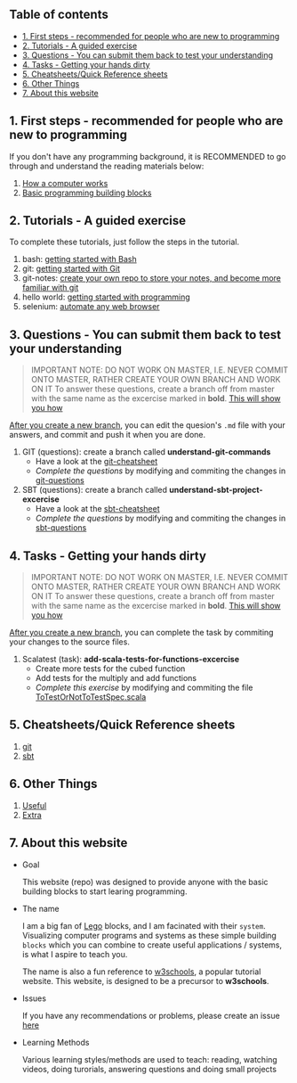 <!-- omit in toc -->
## Table of contents
- [1. First steps - recommended for people who are new to programming](#1-first-steps---recommended-for-people-who-are-new-to-programming)
- [2. Tutorials - A guided exercise](#2-tutorials---a-guided-exercise)
- [3. Questions - You can submit them back to test your understanding](#3-questions---you-can-submit-them-back-to-test-your-understanding)
- [4. Tasks - Getting your hands dirty](#4-tasks---getting-your-hands-dirty)
- [5. Cheatsheets/Quick Reference sheets](#5-cheatsheetsquick-reference-sheets)
- [6. Other Things](#6-other-things)
- [7. About this website](#7-about-this-website)

## 1. First steps - recommended for people who are new to programming

If you don't have any programming background, it is RECOMMENDED to go through and understand the reading materials below:

1. [How a computer works](./reading/1-How-a-computer-works.md)
2. [Basic programming building blocks](./reading/2-Basic-programming-building-blocks.md)

## 2. Tutorials - A guided exercise

To complete these tutorials, just follow the steps in the tutorial.

1. bash: [getting started with Bash](./tutorial/bash-tutorial.md)
2. git: [getting started with Git](./tutorial/git-tutorial.md)
3. git-notes: [create your own repo to store your notes, and become more familiar with git](./tutorial/git-notes-tutorial.md)
4. hello world: [getting started with programming](./tutorial/hello-world.md)
5. selenium: [automate any web browser](./tutorial/selenium-tutorial.md)

## 3. Questions - You can submit them back to test your understanding

> IMPORTANT NOTE: DO NOT WORK ON MASTER, I.E. NEVER COMMIT ONTO MASTER, RATHER CREATE YOUR OWN BRANCH AND WORK ON IT
> To answer these questions, create a branch off from master with the same name as the excercise marked in **bold**. [This will show you how](./cheatsheets/git.md#Create-a-branch)

[After you create a new branch](./cheatsheets/git.md#Create-a-branch), you can edit the quesion's `.md` file with your answers, and commit and push it when you are done.

1. GIT (questions): create a branch called **understand-git-commands**
   - Have a look at the [git-cheatsheet](./cheatsheets/git.md)
   - _Complete the questions_ by modifying and commiting the changes in [git-questions](./questions/understand-git-commands-questions.md)
1. SBT (questions): create a branch called **understand-sbt-project-excercise**
   - Have a look at the [sbt-cheatsheet](./cheatsheets/sbt.md)
   - _Complete the questions_ by modifying and commiting the changes in [sbt-questions](./questions/understand-sbt-project-excercise.md)

## 4. Tasks - Getting your hands dirty

> IMPORTANT NOTE: DO NOT WORK ON MASTER, I.E. NEVER COMMIT ONTO MASTER, RATHER CREATE YOUR OWN BRANCH AND WORK ON IT
> To answer these questions, create a branch off from master with the same name as the excercise marked in **bold**. [This will show you how](./cheatsheets/git.md#Create-a-branch)

[After you create a new branch](./cheatsheets/git.md#Create-a-branch), you can complete the task by commiting your changes to the source files.

1. Scalatest (task): **add-scala-tests-for-functions-excercise**
   - Create more tests for the cubed function
   - Add tests for the multiply and add functions
   - _Complete this exercise_ by modifying and commiting the file [ToTestOrNotToTestSpec.scala](../src/test/scala/ToTestOrNotToTestSpec.scala)

## 5. Cheatsheets/Quick Reference sheets

1. [git](./cheatsheets/git.md)
1. [sbt](./cheatsheets/sbt.md)

## 6. Other Things

1. [Useful](./other/USEFUL.md)
2. [Extra](./other/EXTRA.md)

## 7. About this website

- Goal
  
  This website (repo) was designed to provide anyone with the basic building blocks to start learing programming. 

- The name
  
  I am a big fan of [Lego](https://www.lego.com) blocks, and I am facinated with their `system`. Visualizing computer programs and systems as these simple building `blocks` which you can combine to create useful applications / systems, is what I aspire to teach you.
  
  The name is also a fun reference to [w3schools](https://www.w3schools.com), a popular tutorial website. This website, is designed to be a precursor to **w3schools**.

- Issues
  
  If you have any recommendations or problems, please create an issue [here](https://github.com/b3labs/b3labs.github.io/issues)

- Learning Methods
  
  Various learning styles/methods are used to teach: reading, watching videos, doing turorials, answering questions and doing small projects